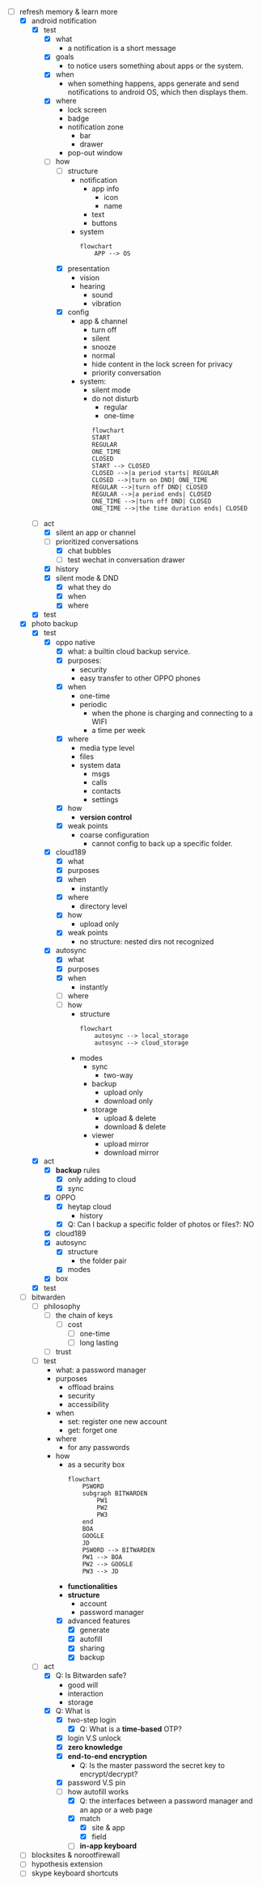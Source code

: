 - [ ] refresh memory & learn more
	- [x] android notification
		- [x] test
			- [x] what
				- a notification is a short message
			- [x] goals
				- to notice users something about apps or the system.
			- [x] when
				- when something happens, apps generate and send notifications to android OS, which then displays them.
			- [x] where
				- lock screen
				- badge
				- notification zone
					- bar
					- drawer
				- pop-out window 
			- [ ] how
				- [ ] structure
					- notification
						- app info
							- icon
							- name
						- text
						- buttons
					- system
						```mermaid
						flowchart
							APP --> OS
						```
				- [x] presentation
					- vision
					- hearing
						- sound
						- vibration
				- [x] config
					- app & channel
						- turn off
						- silent
						- snooze
						- normal
						- hide content in the lock screen for privacy
						- priority conversation
					- system:
						- silent mode 
						- do not disturb
							- regular
							- one-time
							```mermaid
							flowchart
							START
							REGULAR
							ONE_TIME
							CLOSED
							START --> CLOSED
							CLOSED -->|a period starts| REGULAR
							CLOSED -->|turn on DND| ONE_TIME
							REGULAR -->|turn off DND| CLOSED
							REGULAR -->|a period ends| CLOSED
							ONE_TIME -->|turn off DND| CLOSED
							ONE_TIME -->|the time duration ends| CLOSED
							``` 
		- [ ] act
			- [x] silent an app or channel
			- [ ] prioritized conversations
				- [x] chat bubbles
				- [ ] test wechat in conversation drawer
			- [x] history
			- [x] silent mode & DND
				- [x] what they do
				- [x] when
				- [x] where
		- [x] test
	- [x] photo backup
		- [x] test
			- [x] oppo native
				- [x] what: a builtin cloud backup service.
				- [x] purposes: 
					- security
					- easy transfer to other OPPO phones
				- [x] when
					- one-time
					- periodic
						- when the phone is charging and connecting to a WIFI
						- a time per week
				- [x] where
					- media type level
					- files
					- system data
						- msgs
						- calls
						- contacts
						- settings
				- [x] how
					- **version control**
				- [x] weak points
					- coarse configuration
						- cannot config to back up a specific folder.
			- [x] cloud189
				- [x] what
				- [x] purposes
				- [x] when
					- instantly
				- [x] where
					- directory level
				- [x] how
					- upload only
				- [x] weak points
					- no structure: nested dirs not recognized
			- [x] autosync
				- [x] what
				- [x] purposes
				- [x] when
					- instantly
				- [ ] where
				- [ ] how
					- structure
						```mermaid
						flowchart
							autosync --> local_storage
							autosync --> cloud_storage
						```
					- modes
						- sync
							- two-way
						- backup
							- upload only
							- download only
						- storage
							- upload & delete
							- download & delete
						- viewer
							- upload mirror
							- download mirror
		- [x] act
			- [x] **backup** rules
				- [x] only adding to cloud
				- [x] sync
			- [x] OPPO
				- [x] heytap cloud
					- history
				- [x] Q: Can I backup a specific folder of photos or files?: NO
			- [x] cloud189
			- [x] autosync
				- [x] structure
					- the folder pair
				- [x] modes
			- [x] box
		- [x] test 
	- [ ] bitwarden
		- [ ] philosophy
			- [ ] the chain of keys
				- [ ] cost
					- [ ] one-time
					- [ ] long lasting
			- [ ] trust
		- [ ] test
			- what: a password manager
			- purposes
				- offload brains
				- security
				- accessibility
			- when
				- set: register one new account
				- get: forget one
			- where
				- for any passwords
			- how
				- as a security box
					```mermaid
					flowchart
						PSWORD
						subgraph BITWARDEN
							PW1
							PW2
							PW3
						end
						BOA 
						GOOGLE
						JD
						PSWORD --> BITWARDEN
						PW1 --> BOA
						PW2 --> GOOGLE
						PW3 --> JD
					```
				- **functionalities**	
				- **structure**
					- account
					- password manager
				- [x] advanced features
					- [x] generate
					- [x] autofill
					- [x] sharing
					- [x] backup
		- [ ] act
			- [x] Q: Is Bitwarden safe?
				- good will
				- interaction
				- storage
			- [x] Q: What is 
				- [x] two-step login
					- [x] Q: What is a **time-based** OTP?
				- [x] login V.S unlock
				- [x] **zero knowledge**
				- [x] **end-to-end encryption**
					- Q: Is the master password the secret key to encrypt/decrypt?
				- [x] password V.S pin
				- [ ] how autofill works
					- [x] Q: the interfaces between a password manager and an app or a web page
					- [x] match
						- [x] site & app
						- [x] field
					- [ ] **in-app keyboard**
				 
	- [ ] blocksites & norootfirewall
	- [ ] hypothesis extension
	- [ ] skype keyboard shortcuts
	
<!--stackedit_data:
eyJoaXN0b3J5IjpbLTEwNzk1NjIzMjddfQ==
-->